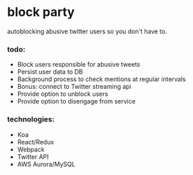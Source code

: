 # block party

autoblocking abusive twitter users so you don't have to.

### todo:
- Block users responsible for abusive tweets
- Persist user data to DB
- Background process to check mentions at regular intervals
- Bonus: connect to Twitter streaming api
- Provide option to unblock users
- Provide option to disengage from service

### technologies:
- Koa
- React/Redux
- Webpack
- Twitter API
- AWS Aurora/MySQL